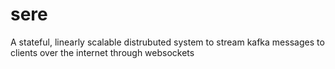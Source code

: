 # sere
A stateful, linearly scalable distrubuted system to stream kafka messages to clients over the internet through websockets
